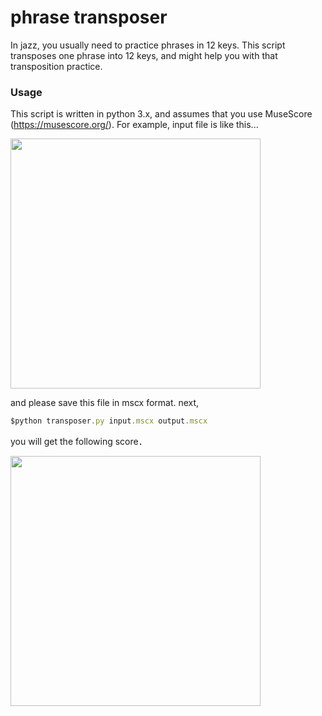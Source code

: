 # phrase transposer
In jazz, you usually need to practice phrases in 12 keys.  This script transposes one phrase into 12 keys, and might help you with that transposition practice.


### Usage
This script is written in python 3.x, and assumes that you use MuseScore (https://musescore.org/).
For example, input file is like this...


<img src="https://user-images.githubusercontent.com/29625948/27428781-11a3d502-577e-11e7-925d-16d58bd407a5.png" width="400">


and please save this file in mscx format. next, 
```javascript
$python transposer.py input.mscx output.mscx
```

you will get the following score．


<img src="https://user-images.githubusercontent.com/29625948/27428816-1e72f59c-577e-11e7-8606-0612d02155b7.png" width="400">
